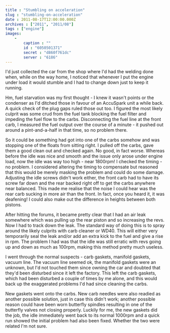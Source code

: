 ```yaml
---
title : "Stumbling on acceleration"
slug : "stumbling-on-acceleration"
date : 2011-08-17T12:00:00.000Z
archives : ["2011", "2011/08"]
tags : ["engine"]
images:
    -
        caption : ""
        id : "6050501371"
        secret : "d860f761dc"
        server : "6186"
---
```


I'd just collected the car from the shop where I'd had the welding done when, while on the way home, I noticed that whenever I put the engine under load it would stumble and I had to change down just to keep it running.


Hm, fuel starvation was my first thought - I knew it wasn't points or the condenser as I'd ditched those in favour of an AccuSpark unit a while back. A quick check of the plug gaps ruled those out too. I figured the most likely culprit was some crud from the fuel tank blocking the fuel filter and impeding the fuel flow to the carbs. Disconnecting the fuel line at the front carb, I measured the fuel output over the course of a minute - it pushed out around a pint-and-a-half in that time, so no problem there.


So it could be something had got into one of the carbs somehow and was stopping one of the floats from sitting right. I pulled off the carbs, gave them a good clean out and checked again. No good, in fact worse. Whereas before the idle was nice and smooth and the issue only arose under engine load, now the idle was way too high - near 1800rpm! I checked the timing - no problem. I considered altering the timing to compensate but reasoned that this would be merely masking the problem and could do some damage. Adjusting the idle screws didn't work either, the front carb had to have its screw far down and the rear backed right off to get the carbs anywhere near balanced. This made me realise that the noise I could hear was the rear carb sucking in more air than the front. In fact, once you heard it, it was deafening! I could also make out the difference in heights between both pistons.


After hitting the forums, it became pretty clear that I had an air leak somewhere which was pulling up the rear piston and so increasing the revs. Now I had to track down the leak. The standard way of doing this is to spray around the likely culprits with carb cleaner or WD40. This will either very temporarily seal the leak and/or add an extra kick to the fuel and give a rise in rpm. The problem I had was that the idle was still erratic with revs going up and down as much as 100rpm, making this method pretty much useless.


I went through the normal suspects - carb gaskets, manifold gaskets, vacuum line. The vacuum line seemed ok, the manifold gaskets were an unknown, but I'd not touched them since owning the car and doubted that they'd been disturbed since it left the factory. This left the carb gaskets, which had been disturbed a couple of times by me alone, and this would back up the exaggerated problems I'd had since cleaning the carbs.


New gaskets went onto the carbs. New carb needles were also readied as another possible solution, just in case this didn't work; another possible reason could have been worn butterfly spindles resulting in one of the butterfly valves not closing properly. Luckily for me, the new gaskets did the job, the idle immediately went back to its normal 1000rpm and a quick run showed the initial problem had also been fixed. Whether the two were related I'm not sure.